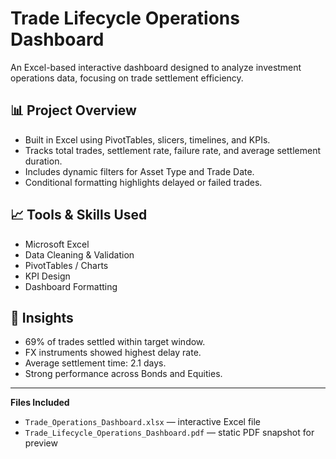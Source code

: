 # Trade Lifecycle Operations Dashboard

An Excel-based interactive dashboard designed to analyze investment operations data, focusing on trade settlement efficiency.

## 📊 Project Overview
- Built in Excel using PivotTables, slicers, timelines, and KPIs.
- Tracks total trades, settlement rate, failure rate, and average settlement duration.
- Includes dynamic filters for Asset Type and Trade Date.
- Conditional formatting highlights delayed or failed trades.

## 📈 Tools & Skills Used
- Microsoft Excel
- Data Cleaning & Validation
- PivotTables / Charts
- KPI Design
- Dashboard Formatting

## 📘 Insights
- 69% of trades settled within target window.
- FX instruments showed highest delay rate.
- Average settlement time: 2.1 days.
- Strong performance across Bonds and Equities.

---

**Files Included**
- `Trade_Operations_Dashboard.xlsx` — interactive Excel file  
- `Trade_Lifecycle_Operations_Dashboard.pdf` — static PDF snapshot for preview  
